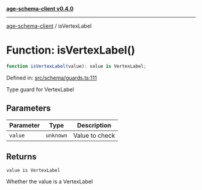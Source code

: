 [**age-schema-client v0.4.0**](../index.md)

***

[age-schema-client](../index.md) / isVertexLabel

# Function: isVertexLabel()

```ts
function isVertexLabel(value): value is VertexLabel;
```

Defined in: [src/schema/guards.ts:111](https://github.com/standardbeagle/ageSchemaClient/blob/main/src/schema/guards.ts#L111)

Type guard for VertexLabel

## Parameters

| Parameter | Type | Description |
| ------ | ------ | ------ |
| `value` | `unknown` | Value to check |

## Returns

`value is VertexLabel`

Whether the value is a VertexLabel
